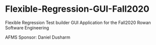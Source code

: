 # Flexible-Regression-GUI-Fall2020
Flexible Regression Test builder GUI Application for the Fall2020 Rowan Software Engineering

AFMS Sponsor: Daniel Dusharm
